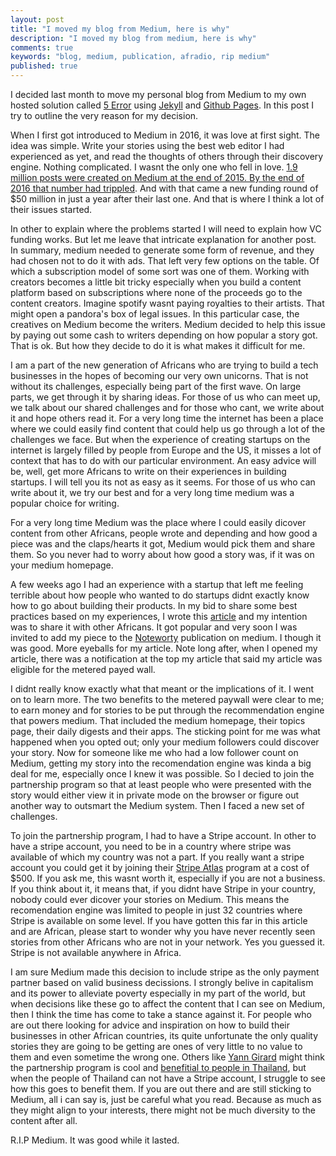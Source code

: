 ```yaml
---
layout: post
title: "I moved my blog from Medium, here is why"
description: "I moved my blog from medium, here is why"
comments: true
keywords: "blog, medium, publication, afradio, rip medium"
published: true
---
```


I decided last month to move my personal blog from Medium to my own hosted solution called [5 Error](https://5error.com/) using [Jekyll](https://jekyllrb.com/) and [Github Pages](https://pages.github.com/). In this post I try to outline the very reason for my decision. 

When I first got introduced to Medium in 2016, it was love at first sight. The idea was simple. Write your stories using the best web editor I had experienced as yet, and read the thoughts of others through their discovery engine. Nothing complicated. I wasnt the only one who fell in love. [1.9 million posts were created on Medium at the end of 2015. By the end of 2016 that number had trippled](https://www.digitaltrends.com/social-media/medium-top-stories/?utm_source=feedly&utm_medium=webfeeds). And with that came a new funding round of $50 million in just a year after their last one. And that is where I think a lot of their issues started.

In other to explain where the problems started I will need to explain how VC funding works. But let me leave that intricate explanation for another post. In summary, medium needed to generate some form of revenue, and they had chosen not to do it with ads. That left very few options on the table. Of which a subscription model of some sort was one of them. Working with creators becomes a little bit tricky especially when you build a content platform based on subscriptions where none of the proceeds go to the content creators. Imagine spotify wasnt paying royalties to their artists. That might open a pandora's box of legal issues. In this particular case, the creatives on Medium become the writers. Medium decided to help this issue by paying out some cash to writers depending on how popular a story got. That is ok. But how they decide to do it is what makes it difficult for me. 

I am a part of the new generation of Africans who are trying to build a tech businesses in the hopes of becoming our very own unicorns. That is not without its challenges, especially being part of the first wave. On large parts, we get through it by sharing ideas. For those of us who can meet up, we talk about our shared challenges and for those who cant, we write about it and hope others read it. For a very long time the internet has been a place where we could easily find content that could help us go through a lot of the challenges we face. But when the experience of creating startups on the internet is largely filled by people from Europe and the US, it misses a lot of context that has to do with our particular environment. An easy advice will be, well, get more Africans to write on their experiences in building startups. I will tell you its not as easy as it seems. For those of us who can write about it, we try our best and for a very long time medium was a popular choice for writing. 

For a very long time Medium was the place where I could easily dicover content from other Africans, people wrote and depending and how good a piece was and the claps/hearts it got, Medium would pick them and share them. So you never had to worry about how good a story was, if it was on your medium homepage. 

A few weeks ago I had an experience with a startup that left me feeling terrible about how people who wanted to do startups didnt exactly know how to go about building their products. In my bid to share some best practices based on my experiences, I wrote this [article](https://5error.com/how-to-not-build-your-application/) and my intention was to share it with other Africans. It got popular and very soon I was invited to add my piece to the [Noteworty](https://noteworthy.medium.com) publication on medium. I though it was good. More eyeballs for my article. Note long after, when I opened my article, there was a notification at the top my article that said my article was eligible for the metered payed wall. 

I didnt really know exactly what that meant or the implications of it. I went on to learn more. The two benefits to the metered paywall were clear to me; to earn money and for stories to be put through the recommendation engine that powers medium. That included the medium homepage, their topics page, their daily digests and their apps. The sticking point for me was what happened when you opted out; only your medium followers could discover your story. Now for someone like me who had a low follower count on Medium, getting my story into the recomendation engine was kinda a big deal for me, especially once I knew it was possible. So I decied to join the partnership program so that at least people who were presented with the story would either view it in private mode on the browser or figure out another way to outsmart the Medium system. Then I faced a new set of challenges. 

To join the partnership program, I had to have a Stripe account. In other to have a stripe account, you need to be in a country where stripe was available of which my country was not a part. If you really want a stripe account you could get it by joining their [Stripe Atlas](https://stripe.com/atlas) program at a cost of $500. If you ask me, this wasnt worth it, especially if you are not a business. If you think about it, it means that, if you didnt have Stripe in your country, nobody could ever dicover your stories on Medium. This means the recomendation engine was limited to people in just 32 countries where Stripe is available on some level. If you have gotten this far in this article and are African, please start to wonder why you have never recently seen stories from other Africans who are not in your network. Yes you guessed it. Stripe is not available anywhere in Africa. 

I am sure Medium made this decision to include stripe as the only payment partner based on valid business decissions. I strongly belive in capitalism and its power to alleviate poverty especially in my part of the world, but when decisions like these go to affect the content that I can see on Medium, then I think the time has come to take a stance against it. For people who are out there looking for advice and inspiration on how to build their businesses in other African countries, its quite unfortunate the only quality stories they are going to be getting are ones of very little to no value to them and even sometime the wrong one. Others like [Yann Girard](https://medium.com/@girard_yann) might think the partnership program is cool and [benefitial to people in Thailand](https://medium.com/thought-pills/is-the-medium-partner-program-for-writers-worth-it-here-are-my-results-a1592c08bc94), but when the people of Thailand can not have a Stripe account, I struggle to see how this goes to benefit them. If you are out there and are still sticking to Medium, all i can say is, just be careful what you read. Because as much as they might align to your interests, there might not be much diversity to the content after all. 

R.I.P Medium. It was good while it lasted.



